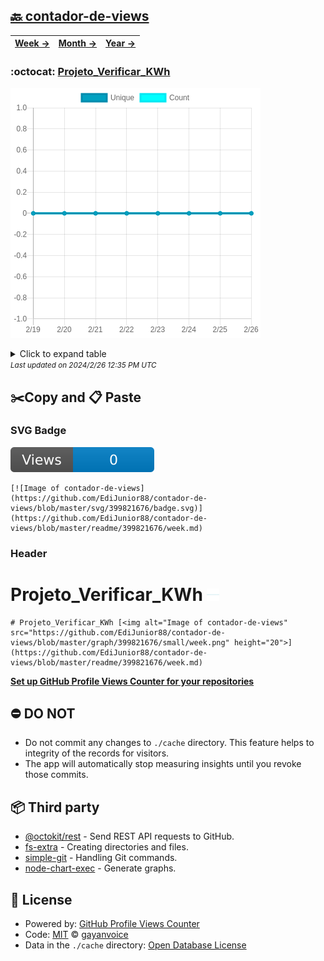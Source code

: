 ## [🔙 contador-de-views](https://github.com/EdiJunior88/contador-de-views)
| [**Week →**](https://github.com/EdiJunior88/contador-de-views/blob/master/readme/399821676/week.md) | [**Month →**](https://github.com/EdiJunior88/contador-de-views/blob/master/readme/399821676/month.md) | [**Year →**](https://github.com/EdiJunior88/contador-de-views/blob/master/readme/399821676/year.md) |
| ---- | ---- | ----- |
### :octocat: [Projeto_Verificar_KWh](https://github.com/EdiJunior88/Projeto_Verificar_KWh)
![Image of contador-de-views](https://github.com/EdiJunior88/contador-de-views/blob/master/graph/399821676/large/week.png)

<details>
	<summary>Click to expand table</summary>
	<h2>:calendar: Week Page Views Table</h2>
<table>
	<tr>
		<th>
			Last Updated
		</th>
		<th>
			Unique
		</th>
		<th>
			Count
		</th>
	</tr>
	<tr>
		<td>
			<code>2024/2/26</code>
		</td>
		<td>
			<code>0</code>
		</td>
		<td>
			<code>0</code>
		</td>
	</tr>
	<tr>
		<td>
			<code>2024/2/25</code>
		</td>
		<td>
			<code>0</code>
		</td>
		<td>
			<code>0</code>
		</td>
	</tr>
	<tr>
		<td>
			<code>2024/2/24</code>
		</td>
		<td>
			<code>0</code>
		</td>
		<td>
			<code>0</code>
		</td>
	</tr>
	<tr>
		<td>
			<code>2024/2/23</code>
		</td>
		<td>
			<code>0</code>
		</td>
		<td>
			<code>0</code>
		</td>
	</tr>
	<tr>
		<td>
			<code>2024/2/22</code>
		</td>
		<td>
			<code>0</code>
		</td>
		<td>
			<code>0</code>
		</td>
	</tr>
	<tr>
		<td>
			<code>2024/2/21</code>
		</td>
		<td>
			<code>0</code>
		</td>
		<td>
			<code>0</code>
		</td>
	</tr>
	<tr>
		<td>
			<code>2024/2/20</code>
		</td>
		<td>
			<code>0</code>
		</td>
		<td>
			<code>0</code>
		</td>
	</tr>
	<tr>
		<td>
			<code>2024/2/19</code>
		</td>
		<td>
			<code>0</code>
		</td>
		<td>
			<code>0</code>
		</td>
	</tr>
</table>

</details>
<small><i>Last updated on 2024/2/26 12:35 PM UTC</i></small>

## ✂️Copy and 📋 Paste
### SVG Badge
[![Image of contador-de-views](https://github.com/EdiJunior88/contador-de-views/blob/master/svg/399821676/badge.svg)](https://github.com/EdiJunior88/contador-de-views/blob/master/readme/399821676/week.md)
```readme
[![Image of contador-de-views](https://github.com/EdiJunior88/contador-de-views/blob/master/svg/399821676/badge.svg)](https://github.com/EdiJunior88/contador-de-views/blob/master/readme/399821676/week.md)
```
### Header
# Projeto_Verificar_KWh [<img alt="Image of contador-de-views" src="https://github.com/EdiJunior88/contador-de-views/blob/master/graph/399821676/small/week.png" height="20">](https://github.com/EdiJunior88/contador-de-views/blob/master/readme/399821676/week.md)
```readme
# Projeto_Verificar_KWh [<img alt="Image of contador-de-views" src="https://github.com/EdiJunior88/contador-de-views/blob/master/graph/399821676/small/week.png" height="20">](https://github.com/EdiJunior88/contador-de-views/blob/master/readme/399821676/week.md)
```
[**Set up GitHub Profile Views Counter for your repositories**](https://github.com/gayanvoice/github-profile-views-counter)
## ⛔ DO NOT
- Do not commit any changes to `./cache` directory. This feature helps to integrity of the records for visitors.
- The app will automatically stop measuring insights until you revoke those commits.
## 📦 Third party

- [@octokit/rest](https://www.npmjs.com/package/@octokit/rest) - Send REST API requests to GitHub.
- [fs-extra](https://www.npmjs.com/package/fs-extra) - Creating directories and files.
- [simple-git](https://www.npmjs.com/package/simple-git) - Handling Git commands.
- [node-chart-exec](https://www.npmjs.com/package/node-chart-exec) - Generate graphs.
## 📄 License
- Powered by: [GitHub Profile Views Counter](https://github.com/gayanvoice/github-profile-views-counter)
- Code: [MIT](./LICENSE) © [gayanvoice](https://github.com/gayanvoice/github-profile-views-counter)
- Data in the `./cache` directory: [Open Database License](https://opendatacommons.org/licenses/odbl/1-0/)